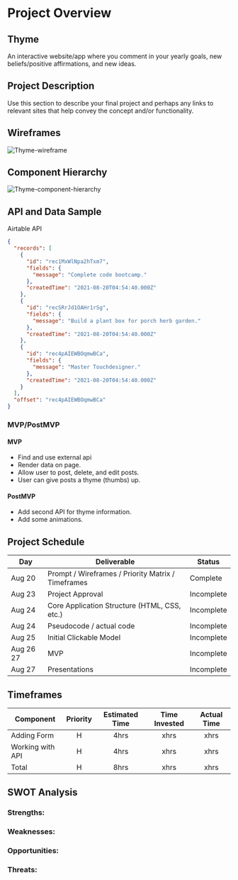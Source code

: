 # Project Overview

## Thyme

An interactive website/app where you comment in your yearly goals, new beliefs/positive affirmations, and new ideas.

## Project Description

Use this section to describe your final project and perhaps any links to relevant sites that help convey the concept and/or functionality.

## Wireframes

![Thyme-wireframe](https://i.imgur.com/JXGDANl.png)

## Component Hierarchy

![Thyme-component-hierarchy](https://i.imgur.com/StVk9JR.png)

## API and Data Sample

Airtable API

```json
{
  "records": [
    {
      "id": "rec1MxWlNpa2hTxm7",
      "fields": {
        "message": "Complete code bootcamp."
      },
      "createdTime": "2021-08-20T04:54:40.000Z"
    },
    {
      "id": "recSRrJd1OAHr1rSg",
      "fields": {
        "message": "Build a plant box for porch herb garden."
      },
      "createdTime": "2021-08-20T04:54:40.000Z"
    },
    {
      "id": "rec4pAIEWBOqmwBCa",
      "fields": {
        "message": "Master Touchdesigner."
      },
      "createdTime": "2021-08-20T04:54:40.000Z"
    }
  ],
  "offset": "rec4pAIEWBOqmwBCa"
}
```

### MVP/PostMVP

<!-- The functionality will then be divided into two separate lists: MVP and PostMVP. Carefully decide what is placed into your MVP, as the client will expect this functionality to be implemented upon project completion. -->

#### MVP

- Find and use external api
- Render data on page.
- Allow user to post, delete, and edit posts.
- User can give posts a thyme (thumbs) up.

#### PostMVP

- Add second API for thyme information.
- Add some animations.

## Project Schedule

| Day       | Deliverable                                        | Status     |
| --------- | -------------------------------------------------- | ---------- |
| Aug 20    | Prompt / Wireframes / Priority Matrix / Timeframes | Complete   |
| Aug 23    | Project Approval                                   | Incomplete |
| Aug 24    | Core Application Structure (HTML, CSS, etc.)       | Incomplete |
| Aug 24    | Pseudocode / actual code                           | Incomplete |
| Aug 25    | Initial Clickable Model                            | Incomplete |
| Aug 26 27 | MVP                                                | Incomplete |
| Aug 27    | Presentations                                      | Incomplete |

## Timeframes

| Component        | Priority | Estimated Time | Time Invested | Actual Time |
| ---------------- | :------: | :------------: | :-----------: | :---------: |
| Adding Form      |    H     |      4hrs      |     xhrs      |    xhrs     |
| Working with API |    H     |      4hrs      |     xhrs      |    xhrs     |
| Total            |    H     |      8hrs      |     xhrs      |    xhrs     |

## SWOT Analysis

### Strengths:

### Weaknesses:

### Opportunities:

### Threats:

